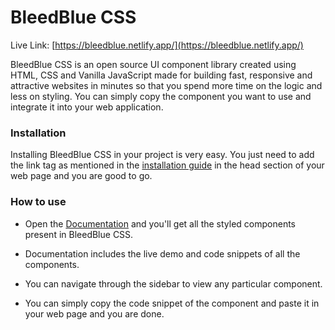 # BleedBlue CSS

Live Link: [https://bleedblue.netlify.app/](https://bleedblue.netlify.app/)

BleedBlue CSS is an open source UI component library created using HTML, CSS and Vanilla JavaScript made for building fast, responsive and attractive websites in minutes so that you spend more time on the logic and less on styling.
You can simply copy the component you want to use and integrate it into your web application.

### Installation

Installing BleedBlue CSS in your project is very easy. You just need to add the link tag as mentioned in the [installation guide](https://bleedblue-dev.netlify.app/#installation-guide) in the head section of your web page and you are good to go.

### How to use

* Open the [Documentation](https://bleedblue-dev.netlify.app/bleedbluedocs/docs.html) and you'll get all the styled components present in BleedBlue CSS.

* Documentation includes the live demo and code snippets of all the components.

* You can navigate through the sidebar to view any particular component.

* You can simply copy the code snippet of the component and paste it in your web page and you are done.
